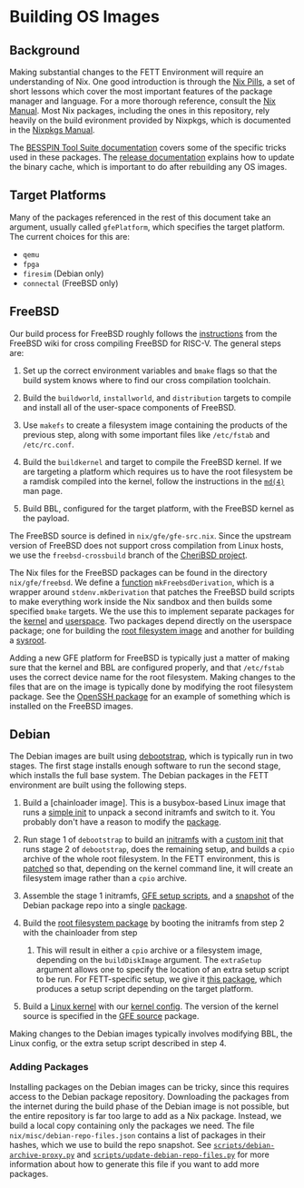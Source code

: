 # Building OS Images

## Background

Making substantial changes to the FETT Environment will require an
understanding of Nix. One good introduction is through the [Nix
Pills](https://nixos.org/nixos/nix-pills/), a set of short lessons
which cover the most important features of the package manager and
language. For a more thorough reference, consult the [Nix
Manual](https://nixos.org/nix/manual/). Most Nix packages, including
the ones in this repository, rely heavily on the build evironment
provided by Nixpkgs, which is documented in the [Nixpkgs
Manual](https://nixos.org/nixpkgs/manual/).

The [BESSPIN Tool Suite
documentation](https://gitlab-ext.galois.com/ssith/tool-suite/-/tree/master/doc)
covers some of the specific tricks used in these packages. The
[release
documentation](https://gitlab-ext.galois.com/ssith/tool-suite/-/blob/master/doc/release.md)
explains how to update the binary cache, which is important to do
after rebuilding any OS images.

## Target Platforms

Many of the packages referenced in the rest of this document take an
argument, usually called `gfePlatform`, which specifies the target
platform. The current choices for this are:

- `qemu`
- `fpga`
- `firesim` (Debian only)
- `connectal` (FreeBSD only)

## FreeBSD

Our build process for FreeBSD roughly follows the
[instructions](https://wiki.freebsd.org/riscv#Instructions) from the
FreeBSD wiki for cross compiling FreeBSD for RISC-V. The general steps are:

1. Set up the correct environment variables and `bmake` flags so that
   the build system knows where to find our cross compilation
   toolchain.

2. Build the `buildworld`, `installworld`, and `distribution` targets
   to compile and install all of the user-space components of FreeBSD.

3. Use `makefs` to create a filesystem image containing the products
   of the previous step, along with some important files like
   `/etc/fstab` and `/etc/rc.conf`.

4. Build the `buildkernel` and target to compile the FreeBSD
   kernel. If we are targeting a platform which requires us to have
   the root filesystem be a ramdisk compiled into the kernel, follow
   the instructions in the
   [`md(4)`](https://www.freebsd.org/cgi/man.cgi?query=md&sektion=4)
   man page.

5. Build BBL, configured for the target platform, with the FreeBSD
   kernel as the payload.

The FreeBSD source is defined in `nix/gfe/gfe-src.nix`. Since the
upstream version of FreeBSD does not support cross compilation from
Linux hosts, we use the `freebsd-crossbuild` branch of the [CheriBSD
project](https://github.com/CTSRD-CHERI/cheribsd/tree/freebsd-crossbuild).

The Nix files for the FreeBSD packages can be found in the directory
`nix/gfe/freebsd`. We define a
[function](./nix/gfe/freebsd/freebsd.nix) `mkFreebsdDerivation`, which
is a wrapper around `stdenv.mkDerivation` that patches the FreeBSD
build scripts to make everything work inside the Nix sandbox and then
builds some specified `bmake` targets. We the use this to implement
separate packages for the
[kernel](./nix/gfe/freebsd/freebsd-kernel.nix) and
[userspace](./nix/gfe/freebsd/freebsd-world.nix). Two packages depend
directly on the userspace package; one for building the [root
filesystem image](./nix/gfe/freebsd/freebsd-rootfs-image.nix) and
another for building a [sysroot](./nix/gfe/freebsd/sysroot.nix).

Adding a new GFE platform for FreeBSD is typically just a matter of
making sure that the kernel and BBL are configured properly, and that
`/etc/fstab` uses the correct device name for the root
filesystem. Making changes to the files that are on the image is
typically done by modifying the root filesystem package. See the
[OpenSSH package](./nix/misc/riscv-openssh.nix) for an example of
something which is installed on the FreeBSD images.

## Debian

The Debian images are built using
[debootstrap](https://manpages.debian.org/unstable/debootstrap/debootstrap.8.en.html),
which is typically run in two stages. The first stage installs enough
software to run the second stage, which installs the full base system.
The Debian packages in the FETT environment are built using the
following steps.

1. Build a [chainloader image]. This is a busybox-based Linux image
   that runs a [simple
   init](https://gitlab-ext.galois.com/ssith/gfe/-/blob/develop/bootmem/chainloader-init)
   to unpack a second initramfs and switch to it. You probably don't
   have a reason to modify the
   [package](./nix/gfe/chainloader-initramfs.nix).

2. Run stage 1 of `debootstrap` to build an
   [initramfs](./nix/gfe/debian-stage1-initramfs.nix) with a [custom
   init](https://gitlab-ext.galois.com/ssith/gfe/-/blob/develop/debian/stage1-init)
   that runs stage 2 of `debootstrap`, does the remaining setup, and
   builds a `cpio` archive of the whole root filesystem. In the FETT
   environment, this is [patched](./nix/gfe/debian-image.patch) so
   that, depending on the kernel command line, it will create an
   filesystem image rather than a `cpio` archive.

3. Assemble the stage 1 initramfs, [GFE setup
   scripts](https://gitlab-ext.galois.com/ssith/gfe/-/tree/develop/debian/setup_scripts),
   and a [snapshot](./nix/misc/debian-repo-snapshot.nix) of the Debian
   package repo into a single [package](./nix/gfe/debian-stage1-virtual-disk.nix).

4. Build the [root filesystem package](./nix/gfe/debian-initramfs.nix)
   by booting the initramfs from step 2 with the chainloader from step
   1. This will result in either a `cpio` archive or a filesystem
   image, depending on the `buildDiskImage` argument. The `extraSetup`
   argument allows one to specify the location of an extra setup
   script to be run. For FETT-specific setup, we give it [this
   package](./nix/besspin/debian-extra-setup.nix), which produces a
   setup script depending on the target platform.

5. Build a [Linux kernel](./nix/gfe/riscv-linux.nix) with our [kernel
   config](./nix/gfe/debian-linux.config). The version of the kernel
   source is specified in the [GFE source](./nix/gfe/gfe-src.nix)
   package.

Making changes to the Debian images typically involves modifying BBL,
the Linux config, or the extra setup script described in step 4.

### Adding Packages

Installing packages on the Debian images can be tricky, since this
requires access to the Debian package repository. Downloading the
packages from the internet during the build phase of the Debian image
is not possible, but the entire repository is far too large to add as
a Nix package. Instead, we build a local copy containing only the
packages we need. The file `nix/misc/debian-repo-files.json` contains
a list of packages in their hashes, which we use to build the repo
snapshot. See
[`scripts/debian-archive-proxy.py`](./scripts/debian-archive-proxy.py)
and
[`scripts/update-debian-repo-files.py`](./scripts/update-debian-repo-files.py)
for more information about how to generate this file if you want to
add more packages.
